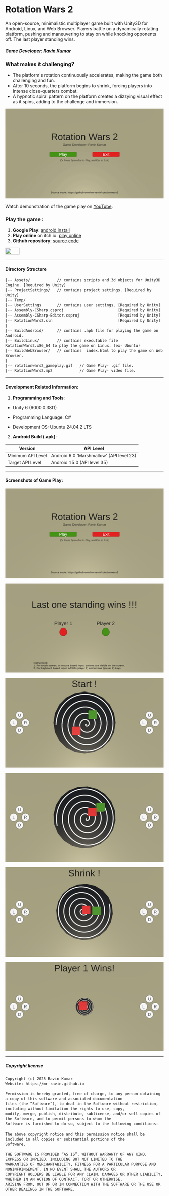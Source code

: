 # Rotation Wars 2
An open-source, minimalistic multiplayer game built with Unity3D for Android, Linux, and Web Browser. Players battle on a dynamically rotating platform, pushing and maneuvering to stay on while knocking opponents off. The last player standing wins.

##### Game Developer: [Ravin Kumar](https://mr-ravin.github.io)

### What makes it challenging?
- The platform's rotation continuously accelerates, making the game both challenging and fun.
- After 10 seconds, the platform begins to shrink, forcing players into intense close-quarters combat.
- A hypnotic spiral pattern on the platform creates a dizzying visual effect as it spins, adding to the challenge and immersion.

[![Working Demonstration](https://github.com/mr-ravin/rotationwars2/blob/main/rotationwars2_gameplay.gif)](https://www.youtube.com/watch?v=TAH9_NlJNZA)

Watch demonstration of the game play on [YouTube](https://www.youtube.com/watch?v=TAH9_NlJNZA).

### Play the game :
1. <b>Google Play</b>: [android install](https://play.google.com/store/apps/details?id=ravin.developer.rotationwars2)
2. <b>Play online</b> on itch.io: [play online](https://ravinkumar.itch.io/rotationwars2)
3. <b>Github repository</b>: [source code](https://github.com/mr-ravin/rotationwars2)

[<img src="https://play.google.com/intl/en_us/badges/images/generic/en_badge_web_generic.png" width="30%" height="30%" target="_blank">](https://play.google.com/store/apps/details?id=ravin.developer.rotationwars2)

----

#### Directory Structure
```
|-- Assets/            // contains scripts and 3d objects for Unity3D Engine. [Required by Unity]
|-- ProjectSettings/   // contains project settings. [Required by Unity]
|-- Temp/
|-- UserSettings       // contains user settings. [Required by Unity]
|-- Assembly-CSharp.csproj                        [Required by Unity]
|-- Assembly-CSharp-Editor.csproj                 [Required by Unity]
|-- RotationWars2.sln                             [Required by Unity]
|
|-- BuildAndroid/      // contains .apk file for playing the game on Android.
|-- BuildLinux/        // contains executable file RotationWars2.x86_64 to play the game on Linux. (ex- Ubuntu)
|-- BuildWebBrowser/   // contains  index.html to play the game on Web Browser.
|
|-- rotationwars2_gameplay.gif   // Game Play- .gif file.
|-- RotationWars2.mp2            // Game Play- video file.
```
-----

#### Development Related Information:
1. <b>Programming and Tools</b>:
   
  - Unity 6 (6000.0.38f1)

  - Programming Language: C#
  
  - Development OS: Ubuntu 24.04.2 LTS

    
2. <b>Android Build (.apk)</b>: 

| Version | API Level |
|-----------------|------|
| Minimum API Level | Android 6.0 'Marshmallow' (API level 23) |
| Target API Level  | Android 15.0 (API level 35) |

----
#### Screenshots of Game Play:

![Working Demonstration](https://github.com/mr-ravin/rotationwars2/blob/main/Assets/GamePlayImages/1.png)

![Working Demonstration](https://github.com/mr-ravin/rotationwars2/blob/main/Assets/GamePlayImages/2.png)

![Working Demonstration](https://github.com/mr-ravin/rotationwars2/blob/main/Assets/GamePlayImages/3.png)

![Working Demonstration](https://github.com/mr-ravin/rotationwars2/blob/main/Assets/GamePlayImages/4.png)

![Working Demonstration](https://github.com/mr-ravin/rotationwars2/blob/main/Assets/GamePlayImages/5.png)

![Working Demonstration](https://github.com/mr-ravin/rotationwars2/blob/main/Assets/GamePlayImages/6.png)

-----

##### Copyright license
```
Copyright (c) 2025 Ravin Kumar
Website: https://mr-ravin.github.io

Permission is hereby granted, free of charge, to any person obtaining a copy of this software and associated documentation 
files (the “Software”), to deal in the Software without restriction, including without limitation the rights to use, copy, 
modify, merge, publish, distribute, sublicense, and/or sell copies of the Software, and to permit persons to whom the 
Software is furnished to do so, subject to the following conditions:

The above copyright notice and this permission notice shall be included in all copies or substantial portions of the 
Software.

THE SOFTWARE IS PROVIDED “AS IS”, WITHOUT WARRANTY OF ANY KIND, EXPRESS OR IMPLIED, INCLUDING BUT NOT LIMITED TO THE 
WARRANTIES OF MERCHANTABILITY, FITNESS FOR A PARTICULAR PURPOSE AND NONINFRINGEMENT. IN NO EVENT SHALL THE AUTHORS OR 
COPYRIGHT HOLDERS BE LIABLE FOR ANY CLAIM, DAMAGES OR OTHER LIABILITY, WHETHER IN AN ACTION OF CONTRACT, TORT OR OTHERWISE, 
ARISING FROM, OUT OF OR IN CONNECTION WITH THE SOFTWARE OR THE USE OR OTHER DEALINGS IN THE SOFTWARE.
```
